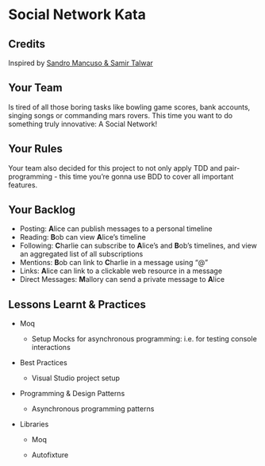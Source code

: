 # Social Network Kata
## Credits

Inspired by [Sandro Mancuso & Samir Talwar](http://monospacedmonologues.com/post/49250842364/the-social-networking-kata)

## Your Team

Is tired of all those boring tasks like bowling game scores, bank accounts, singing songs or commanding mars rovers. This time you want to do something truly innovative: A Social Network!

## Your Rules

Your team also decided for this project to not only apply TDD and pair-programming - this time you’re gonna use BDD to cover all important features.

## Your Backlog

- Posting: **A**lice can publish messages to a personal timeline
- Reading: **B**ob can view **A**lice’s timeline
- Following: **C**harlie can subscribe to **A**lice’s and **B**ob’s timelines, and view an aggregated list of all subscriptions
- Mentions: **B**ob can link to **C**harlie in a message using “@”
- Links: **A**lice can link to a clickable web resource in a message
- Direct Messages: **M**allory can send a private message to **A**lice

## Lessons Learnt & Practices

- Moq

  - Setup Mocks for asynchronous programming: i.e. for testing console interactions

- Best Practices

  - Visual Studio project setup

- Programming & Design Patterns

  - Asynchronous programming patterns

- Libraries

  - Moq

  - Autofixture

    

  